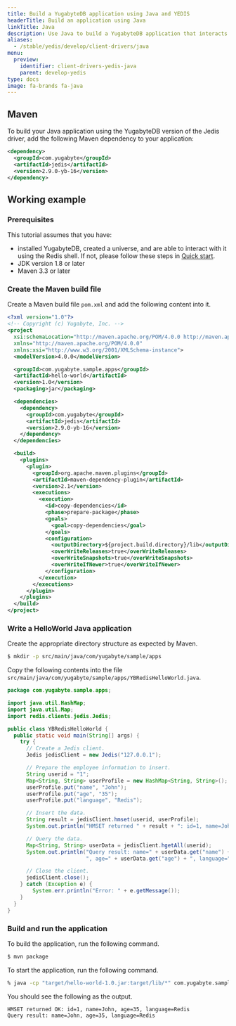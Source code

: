 ```yaml
---
title: Build a YugabyteDB application using Java and YEDIS
headerTitle: Build an application using Java
linkTitle: Java
description: Use Java to build a YugabyteDB application that interacts with YEDIS
aliases:
  - /stable/yedis/develop/client-drivers/java
menu:
  preview:
    identifier: client-drivers-yedis-java
    parent: develop-yedis
type: docs
image: fa-brands fa-java
---
```


## Maven

To build your Java application using the YugabyteDB version of the Jedis driver, add the following Maven dependency to your application:

```xml
<dependency>
  <groupId>com.yugabyte</groupId>
  <artifactId>jedis</artifactId>
  <version>2.9.0-yb-16</version>
</dependency>
```

## Working example

### Prerequisites

This tutorial assumes that you have:

- installed YugabyteDB, created a universe, and are able to interact with it using the Redis shell. If not, please follow these steps in [Quick start](/stable/quick-start/macos/).
- JDK version 1.8 or later
- Maven 3.3 or later

### Create the Maven build file

Create a Maven build file `pom.xml` and add the following content into it.

```xml
<?xml version="1.0"?>
<!-- Copyright (c) Yugabyte, Inc. -->
<project
  xsi:schemaLocation="http://maven.apache.org/POM/4.0.0 http://maven.apache.org/xsd/maven-4.0.0.xsd"
  xmlns="http://maven.apache.org/POM/4.0.0"
  xmlns:xsi="http://www.w3.org/2001/XMLSchema-instance">
  <modelVersion>4.0.0</modelVersion>

  <groupId>com.yugabyte.sample.apps</groupId>
  <artifactId>hello-world</artifactId>
  <version>1.0</version>
  <packaging>jar</packaging>

  <dependencies>
    <dependency>
      <groupId>com.yugabyte</groupId>
      <artifactId>jedis</artifactId>
      <version>2.9.0-yb-16</version>
    </dependency>
  </dependencies>

  <build>
    <plugins>
      <plugin>
        <groupId>org.apache.maven.plugins</groupId>
        <artifactId>maven-dependency-plugin</artifactId>
        <version>2.1</version>
        <executions>
          <execution>
            <id>copy-dependencies</id>
            <phase>prepare-package</phase>
            <goals>
              <goal>copy-dependencies</goal>
            </goals>
            <configuration>
              <outputDirectory>${project.build.directory}/lib</outputDirectory>
              <overWriteReleases>true</overWriteReleases>
              <overWriteSnapshots>true</overWriteSnapshots>
              <overWriteIfNewer>true</overWriteIfNewer>
            </configuration>
          </execution>
        </executions>
      </plugin>
    </plugins>
  </build>
</project>
```

### Write a HelloWorld Java application

Create the appropriate directory structure as expected by Maven.

```sh
$ mkdir -p src/main/java/com/yugabyte/sample/apps
```

Copy the following contents into the file `src/main/java/com/yugabyte/sample/apps/YBRedisHelloWorld.java`.

```java
package com.yugabyte.sample.apps;

import java.util.HashMap;
import java.util.Map;
import redis.clients.jedis.Jedis;

public class YBRedisHelloWorld {
  public static void main(String[] args) {
    try {
      // Create a Jedis client.
      Jedis jedisClient = new Jedis("127.0.0.1");

      // Prepare the employee information to insert.
      String userid = "1";
      Map<String, String> userProfile = new HashMap<String, String>();
      userProfile.put("name", "John");
      userProfile.put("age", "35");
      userProfile.put("language", "Redis");

      // Insert the data.
      String result = jedisClient.hmset(userid, userProfile);
      System.out.println("HMSET returned " + result + ": id=1, name=John, age=35, language=Redis");

      // Query the data.
      Map<String, String> userData = jedisClient.hgetAll(userid);
      System.out.println("Query result: name=" + userData.get("name") +
                         ", age=" + userData.get("age") + ", language=" + userData.get("language"));

      // Close the client.
      jedisClient.close();
    } catch (Exception e) {
        System.err.println("Error: " + e.getMessage());
    }
  }
}
```

### Build and run the application

To build the application, run the following command.

```sh
$ mvn package
```

To start the application, run the following command.

```sh
% java -cp "target/hello-world-1.0.jar:target/lib/*" com.yugabyte.sample.apps.YBRedisHelloWorld
```

You should see the following as the output.

```
HMSET returned OK: id=1, name=John, age=35, language=Redis
Query result: name=John, age=35, language=Redis
```
